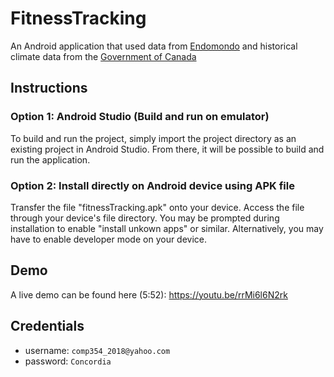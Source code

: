 # FitnessTracking

An Android application that used data from [Endomondo](https://www.endomondo.com/) and
historical climate data from the [Government of Canada](http://climate.weather.gc.ca/)

## Instructions

### Option 1: Android Studio (Build and run on emulator)
To build and run the project, simply import the project directory as an existing project in Android Studio. From there, it will be possible to build and run the application.

### Option 2: Install directly on Android device using APK file
Transfer the file "fitnessTracking.apk" onto your device. Access the file through your device's file directory. You may be prompted during installation to enable "install unkown apps" or similar. Alternatively, you may have to enable developer mode on your device. 

## Demo
A live demo can be found here (5:52): https://youtu.be/rrMi6l6N2rk

## Credentials

- username: `comp354_2018@yahoo.com`
- password: `Concordia`
